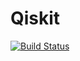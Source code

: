 # Qiskit

[![Build Status](https://travis-ci.com/Roger-luo/Qiskit.jl.svg?branch=master)](https://travis-ci.com/Roger-luo/Qiskit.jl)
